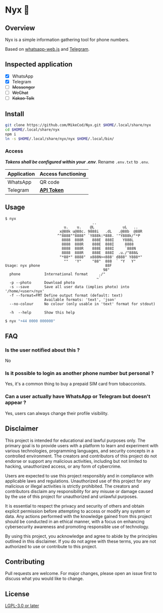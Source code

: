 # Nyx 🌙

## Overview

Nyx is a simple information gathering tool for phone numbers.

Based on [whatsapp-web.js](https://docs.wwebjs.dev/) and [Telegram](https://github.com/gram-js/gramjs).


## Inspected application

- [x] WhatsApp
- [x] Telegram
- [ ] ~~Messenger~~
- [ ] ~~WeChat~~
- [ ] ~~Kakao Talk~~

## Install

```sh
git clone https://github.com/MikeCod/Nyx.git $HOME/.local/share/nyx
cd $HOME/.local/share/nyx
npm i
ln -s $HOME/.local/share/nyx/nyx $HOME/.local/bin/
```

### Access

***Tokens shall be configured within your .env***. Rename `.env.txt` to `.env`.

| Application | Access functioning |
|-|-|
| WhatsApp | QR code |
| Telegram | [**API Token**](https://my.telegram.org/apps) |

## Usage

```
$ nyx
                                        ..                      
                           u.    u.    @L             uL   ..   
                         x@88k u@88c. 9888i   .dL   .@88b  @88R 
                        ^"8888""8888" `Y888k:*888. '"Y888k/"*P  
                          8888  888R    888E  888I    Y888L     
                          8888  888R    888E  888I     8888     
                          8888  888R    888E  888I     `888N    
                          8888  888R    888E  888I  .u./"888&   
                         "*88*" 8888"  x888N><888' d888" Y888*" 
                           ""   'Y"     "88"  888  ` "Y   Y"    
Usage: nyx phone                              88F               
                                             98"                
  phone           International format     ./"                  
                                          ~`
  -p --photo      Download photo
  -s --save       Save all user data (implies photo) into '/home/<user>/nyx'
  -f --format=FMT Define output format (default: text)
                  Available formats: 'text', 'json'
  --no-colour     No colour (only usable in 'text' format for stdout)

  -h  --help      Show this help
```

```sh
$ nyx "+44 0000 000000"
```

## FAQ

### Is the user notified about this ?
No

### Is it possible to login as another phone number but personal ?
Yes, it's a common thing to buy a prepaid SIM card from tobacconists.

### Can a user actually have WhatsApp or Telegram but doesn't appear ?
Yes, users can always change their profile visibility.

## Disclaimer

This project is intended for educational and lawful purposes only. The primary goal is to provide users with a platform to learn and experiment with various technologies, programming languages, and security concepts in a controlled environment. The creators and contributors of this project do not endorse or support any malicious activities, including but not limited to hacking, unauthorized access, or any form of cybercrime.

Users are expected to use this project responsibly and in compliance with applicable laws and regulations. Unauthorized use of this project for any malicious or illegal activities is strictly prohibited. The creators and contributors disclaim any responsibility for any misuse or damage caused by the use of this project for unauthorized and unlawful purposes.

It is essential to respect the privacy and security of others and obtain explicit permission before attempting to access or modify any system or data. Any actions performed with the knowledge gained from this project should be conducted in an ethical manner, with a focus on enhancing cybersecurity awareness and promoting responsible use of technology.

By using this project, you acknowledge and agree to abide by the principles outlined in this disclaimer. If you do not agree with these terms, you are not authorized to use or contribute to this project.

## Contributing

Pull requests are welcome. For major changes, please open an issue first
to discuss what you would like to change.

## License

[LGPL-3.0 or later](LICENSE)
